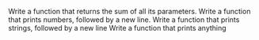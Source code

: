 Write a function that returns the sum of all its parameters.
Write a function that prints numbers, followed by a new line.
Write a function that prints strings, followed by a new line
Write a function that prints anything